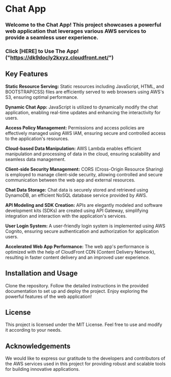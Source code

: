 # Chat App

### Welcome to the Chat App! This project showcases a powerful web application that leverages various AWS services to provide a seamless user experience.

### Click [HERE] to Use The App!("https://dk9docly2kxyz.cloudfront.net/")

## Key Features

**Static Resource Serving:** Static resources including JavaScript, HTML, and BOOTSTRAP(CSS) files are efficiently served to web browsers using AWS's S3, ensuring optimal performance.

**Dynamic Chat App:** JavaScript is utilized to dynamically modify the chat application, enabling real-time updates and enhancing the interactivity for users.

**Access Policy Management:** Permissions and access policies are effectively managed using AWS IAM, ensuring secure and controlled access to the application's resources.

**Cloud-based Data Manipulation:** AWS Lambda enables efficient manipulation and processing of data in the cloud, ensuring scalability and seamless data management.

**Client-side Security Management:** CORS (Cross-Origin Resource Sharing) is employed to manage client-side security, allowing controlled and secure communication between the web app and external resources.

**Chat Data Storage:** Chat data is securely stored and retrieved using DynamoDB, an efficient NoSQL database service provided by AWS.

**API Modeling and SDK Creation:** APIs are elegantly modeled and software development kits (SDKs) are created using API Gateway, simplifying integration and interaction with the application's services.

**User Login System:** A user-friendly login system is implemented using AWS Cognito, ensuring secure authentication and authorization for application users.

**Accelerated Web App Performance:** The web app's performance is optimized with the help of CloudFront CDN (Content Delivery Network), resulting in faster content delivery and an improved user experience.

## Installation and Usage

Clone the repository.
Follow the detailed instructions in the provided documentation to set up and deploy the project.
Enjoy exploring the powerful features of the web application!

## License

This project is licensed under the MIT License. Feel free to use and modify it according to your needs.

## Acknowledgements

We would like to express our gratitude to the developers and contributors of the AWS services used in this project for providing robust and scalable tools for building innovative applications.
